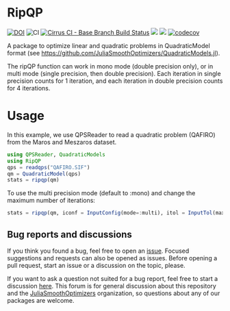 # RipQP

[![DOI](https://zenodo.org/badge/DOI/10.5281/zenodo.4309783.svg)](https://doi.org/10.5281/zenodo.4309783)
![CI](https://github.com/JuliaSmoothOptimizers/RipQP.jl/workflows/CI/badge.svg?branch=main)
[![Cirrus CI - Base Branch Build Status](https://img.shields.io/cirrus/github/JuliaSmoothOptimizers/RipQP.jl?logo=Cirrus%20CI)](https://cirrus-ci.com/github/JuliaSmoothOptimizers/RipQP.jl)
[![](https://img.shields.io/badge/docs-dev-blue.svg)](https://JuliaSmoothOptimizers.github.io/RipQP.jl/dev)
[![](https://img.shields.io/badge/docs-stable-3f51b5.svg)](https://JuliaSmoothOptimizers.github.io/RipQP.jl/stable)
[![codecov](https://codecov.io/gh/JuliaSmoothOptimizers/RipQP.jl/branch/main/graph/badge.svg)](https://codecov.io/gh/JuliaSmoothOptimizers/RipQP.jl)

A package to optimize linear and quadratic problems in QuadraticModel format
(see https://github.com/JuliaSmoothOptimizers/QuadraticModels.jl).

The ripQP function can work in mono mode (double precision only), or in multi
mode (single precision, then double precision).
Each iteration in single precision counts for 1 iteration, and each iteration in
double precision counts for 4 iterations.

# Usage

In this example, we use QPSReader to read a quadratic problem (QAFIRO) from the
Maros and Meszaros dataset.

```julia
using QPSReader, QuadraticModels
using RipQP
qps = readqps("QAFIRO.SIF")
qm = QuadraticModel(qps)
stats = ripqp(qm)
```

To use the multi precision mode (default to :mono) and change the maximum number of iterations:
```julia
stats = ripqp(qm, iconf = InputConfig(mode=:multi), itol = InputTol(max_iter=100))
```

## Bug reports and discussions

If you think you found a bug, feel free to open an [issue](https://github.com/JuliaSmoothOptimizers/RipQP.jl/issues).
Focused suggestions and requests can also be opened as issues. Before opening a pull request, start an issue or a discussion on the topic, please.

If you want to ask a question not suited for a bug report, feel free to start a discussion [here](https://github.com/JuliaSmoothOptimizers/Organization/discussions). This forum is for general discussion about this repository and the [JuliaSmoothOptimizers](https://github.com/JuliaSmoothOptimizers) organization, so questions about any of our packages are welcome.
